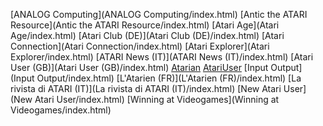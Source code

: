 [ANALOG Computing](ANALOG Computing/index.html)
[Antic the ATARI Resource](Antic the ATARI Resource/index.html)
[Atari Age](Atari Age/index.html)
[Atari Club (DE)](Atari Club (DE)/index.html)
[Atari Connection](Atari Connection/index.html)
[Atari Explorer](Atari Explorer/index.html)
[ATARI News (IT)](ATARI News (IT)/index.html)
[Atari User (GB)](Atari User (GB)/index.html)
[Atarian](Atarian/index.html)
[AtariUser](AtariUser/index.html)
[Input Output](Input Output/index.html)
[L'Atarien (FR)](L'Atarien (FR)/index.html)
[La rivista di ATARI (IT)](La rivista di ATARI (IT)/index.html)
[New Atari User](New Atari User/index.html)
[Winning at Videogames](Winning at Videogames/index.html)
